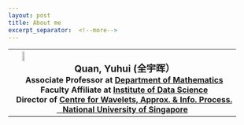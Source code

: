 ```yaml
---
layout: post
title: About me
excerpt_separator:  <!--more-->
---
```


<table>
<tbody>
<tr>
<th><img src="https://yanzhao.scut.edu.cn/public/GetPhotoFile.aspx?file=iPEeevCNsCC!B844T52Ngbkgkx4UZmEybWCKTKn9WTD6RRIAZICsH4YHzmYpYWgJ" alt="" align="left" style="width:10%;height:auto" /><br />
<span style="font-size: 120%;"><strong> &ensp;Quan, Yuhui</strong> (全宇晖） </span><br />
<span style="font-size: 100%;"> &ensp;Associate Professor at <a href="http://www.math.nus.edu.sg">Department of Mathematics</a></span><br />
<span style="font-size: 100%;"> &ensp;Faculty Affiliate at <a href="http://ids.nus.edu.sg/index.html">Institute of Data Science</a></span><br />
<span style="font-size: 100%;"> &ensp;Director of <a href="http://www.cwaip.nus.edu.sg">Centre for Wavelets, Approx. &amp; Info. Process.</a></span><br />
<span style="font-size: 100%;"> <a href="http://nus.edu.sg">&ensp;  National University of Singapore</a><br />
</span></th>
</tr>
</tbody>
</table>


